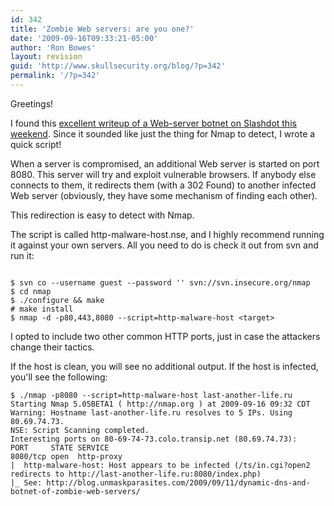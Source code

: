 ```yaml
---
id: 342
title: 'Zombie Web servers: are you one?'
date: '2009-09-16T09:33:21-05:00'
author: 'Ron Bowes'
layout: revision
guid: 'http://www.skullsecurity.org/blog/?p=342'
permalink: '/?p=342'
---
```


Greetings!

I found this [excellent writeup of a Web-server botnet ](http://blog.unmaskparasites.com/2009/09/11/dynamic-dns-and-botnet-of-zombie-web-servers/)[on Slashdot this weekend](http://rss.slashdot.org/~r/Slashdot/slashdot/~3/KvpetB3SR6U/First-Botnet-of-Linux-Web-Servers-Discovered). Since it sounded like just the thing for Nmap to detect, I wrote a quick script!

When a server is compromised, an additional Web server is started on port 8080. This server will try and exploit vulnerable browsers. If anybody else connects to them, it redirects them (with a 302 Found) to another infected Web server (obviously, they have some mechanism of finding each other).

This redirection is easy to detect with Nmap.

The script is called http-malware-host.nse, and I highly recommend running it against your own servers. All you need to do is check it out from svn and run it:

```

$ svn co --username guest --password '' svn://svn.insecure.org/nmap
$ cd nmap
$ ./configure && make
# make install
$ nmap -d -p80,443,8080 --script=http-malware-host <target>
```

I opted to include two other common HTTP ports, just in case the attackers change their tactics.

If the host is clean, you will see no additional output. If the host is infected, you'll see the following:

```
$ ./nmap -p8080 --script=http-malware-host last-another-life.ru                                                                                                                                                                                                            Starting Nmap 5.05BETA1 ( http://nmap.org ) at 2009-09-16 09:32 CDT
Warning: Hostname last-another-life.ru resolves to 5 IPs. Using 80.69.74.73.
NSE: Script Scanning completed.
Interesting ports on 80-69-74-73.colo.transip.net (80.69.74.73):
PORT     STATE SERVICE
8080/tcp open  http-proxy
|  http-malware-host: Host appears to be infected (/ts/in.cgi?open2 redirects to http://last-another-life.ru:8080/index.php)
|_ See: http://blog.unmaskparasites.com/2009/09/11/dynamic-dns-and-botnet-of-zombie-web-servers/
```